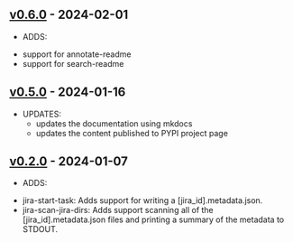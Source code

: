 ## [v0.6.0](https://github.com/jai-python3/jira-python-utils/tree/v0.6.0) - 2024-02-01

* ADDS:
- support for annotate-readme
- support for search-readme

## [v0.5.0](https://github.com/jai-python3/jira-python-utils/tree/v0.5.0) - 2024-01-16

* UPDATES:
  - updates the documentation using mkdocs
  - updates the content published to PYPI project page

## [v0.2.0](https://github.com/jai-python3/jira-python-utils/tree/v0.2.0) - 2024-01-07

* ADDS:
- jira-start-task: Adds support for writing a [jira_id].metadata.json.
- jira-scan-jira-dirs: Adds support scanning all of the [jira_id].metadata.json files and printing a summary of the metadata to STDOUT.
